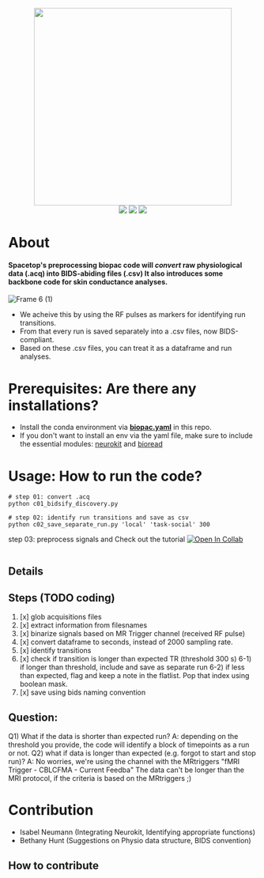 

<p align="center">
   <img src="https://user-images.githubusercontent.com/18406041/195492823-f5901c58-9d31-42b6-a5e3-0402d31155fb.png" width="400"><br>
   <a href="https://github.com/badges/shields/graphs/contributors" alt="Contributors">
        <img src="https://img.shields.io/badge/Code-React-informational?style=flat&logo=react&color=61DAFB" /></a>
    <a href="https://github.com/spatialtopology/preprocessing" alt="Backers on Open Collective">
        <img src="https://img.shields.io/badge/status-dev-brightgreen"/></a>
<a href="https://github.com/spatialtopology/preprocessing"><img src="https://img.shields.io/badge/contributions-welcome-orange"></a>
 </a>
</p>



# About
#### Spacetop's preprocessing biopac code will *convert* raw physiological data (.acq) into BIDS-abiding files (.csv) It also introduces some backbone code for skin conductance analyses.
![Frame 6 (1)](https://user-images.githubusercontent.com/18406041/195249514-ddf01d35-3785-4ea1-a101-06507f896fe3.png)
* We acheive this by using the RF pulses as markers for identifying run transitions.
* From that every run is saved separately into a .csv files, now BIDS-compliant.
* Based on these .csv files, you can treat it as a dataframe and run analyses.

# Prerequisites: Are there any installations?
* Install the conda environment via [**biopac.yaml**](https://github.com/spatialtopology/preprocessing/blob/0f352b6bd5a10f15f670936324108689c5a6c95c/biopac/biopac.yaml) in this repo.
* If you don't want to install an env via the yaml file, make sure to include the essential modules: [neurokit](https://github.com/neuropsychology/NeuroKit) and [bioread](https://github.com/uwmadison-chm/bioread)


# Usage: How to run the code?
```
# step 01: convert .acq
python c01_bidsify_discovery.py
```
```
# step 02: identify run transitions and save as csv
python c02_save_separate_run.py 'local' 'task-social' 300
```

step 03: preprocess signals and Check out the tutorial
[![Open In Collab](https://colab.research.google.com/assets/colab-badge.svg)](https://colab.research.google.com/github/Naereen/badges)
```

```

## Details
Steps (TODO coding)
------------------
1) [x] glob acquisitions files
2) [x] extract information from filesnames
3) [x] binarize signals based on MR Trigger channel (received RF pulse)
4) [x] convert dataframe to seconds, instead of 2000 sampling rate.
5) [x] identify transitions
6) [x] check if transition is longer than expected TR (threshold 300 s)
6-1) if longer than threshold, include and save as separate run
6-2) if less than expected, flag and keep a note in the flatlist. Pop that index using boolean mask.
7) [x] save using bids naming convention


Question:
------------------
Q1) What if the data is shorter than expected run?
A: depending on the threshold you provide, the code will identify a block of timepoints as a run or not.
Q2) what if data is longer than expected (e.g. forgot to start and stop run)?
A: No worries, we're using the channel with the MRtriggers "fMRI Trigger - CBLCFMA - Current Feedba"
The data can't be longer than the MRI protocol, if the criteria is based on the MRtriggers ;)

# Contribution
* Isabel Neumann (Integrating Neurokit, Identifying appropriate functions)
* Bethany Hunt (Suggestions on Physio data structure, BIDS convention)

## How to contribute

# 
